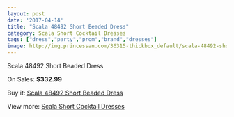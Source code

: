 ```yaml
---
layout: post
date: '2017-04-14'
title: "Scala 48492 Short Beaded Dress"
category: Scala Short Cocktail Dresses
tags: ["dress","party","prom","brand","dresses"]
image: http://img.princessan.com/36315-thickbox_default/scala-48492-short-beaded-dress.jpg
---
```

Scala 48492 Short Beaded Dress

On Sales: **$332.99**
<a href="https://www.princessan.com/en/17034-scala-48492-short-beaded-dress.html"><amp-img layout="responsive" width="600" height="600" src="//img.princessan.com/36315-thickbox_default/scala-48492-short-beaded-dress.jpg" alt="Scala 48492 Short Beaded Dress 0" /></a>
<a href="https://www.princessan.com/en/17034-scala-48492-short-beaded-dress.html"><amp-img layout="responsive" width="600" height="600" src="//img.princessan.com/36316-thickbox_default/scala-48492-short-beaded-dress.jpg" alt="Scala 48492 Short Beaded Dress 1" /></a>

Buy it: [Scala 48492 Short Beaded Dress](https://www.princessan.com/en/17034-scala-48492-short-beaded-dress.html "Scala 48492 Short Beaded Dress")

View more: [Scala Short Cocktail Dresses](https://www.princessan.com/en/143- "Scala Short Cocktail Dresses")